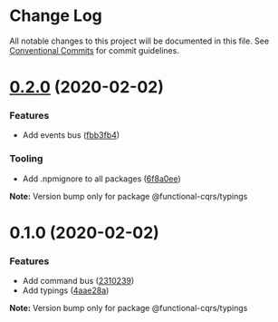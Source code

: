 # Change Log

All notable changes to this project will be documented in this file.
See [Conventional Commits](https://conventionalcommits.org) for commit guidelines.

# [0.2.0](https://github.com/TheUnderScorer/functional-cqrs/compare/@functional-cqrs/typings@0.1.0...@functional-cqrs/typings@0.2.0) (2020-02-02)


### Features

- Add events bus ([fbb3fb4](https://github.com/TheUnderScorer/functional-cqrs/commit/fbb3fb4225c486c9763331134ef35c735169b1e6))


### Tooling

- Add .npmignore to all packages ([6f8a0ee](https://github.com/TheUnderScorer/functional-cqrs/commit/6f8a0ee1d87bb4790580df49ab54d7b1a67971f7))

**Note:** Version bump only for package @functional-cqrs/typings





# 0.1.0 (2020-02-02)


### Features

- Add command bus ([2310239](https://github.com/TheUnderScorer/functional-cqrs/commit/2310239f98893fffa8fc347e7a217205a2ef24a6))
- Add typings ([4aae28a](https://github.com/TheUnderScorer/functional-cqrs/commit/4aae28a705478beca073efb47be70543924248e2))

**Note:** Version bump only for package @functional-cqrs/typings
